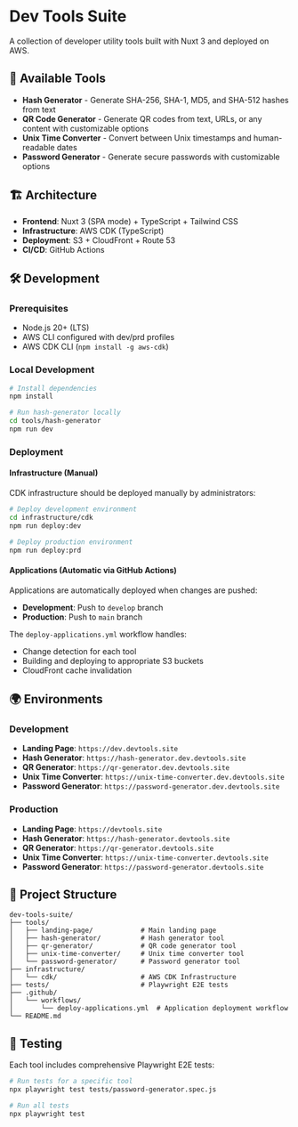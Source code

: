 # Dev Tools Suite

A collection of developer utility tools built with Nuxt 3 and deployed on AWS.

## 🚀 Available Tools

- **Hash Generator** - Generate SHA-256, SHA-1, MD5, and SHA-512 hashes from text
- **QR Code Generator** - Generate QR codes from text, URLs, or any content with customizable options
- **Unix Time Converter** - Convert between Unix timestamps and human-readable dates
- **Password Generator** - Generate secure passwords with customizable options

## 🏗️ Architecture

- **Frontend**: Nuxt 3 (SPA mode) + TypeScript + Tailwind CSS
- **Infrastructure**: AWS CDK (TypeScript)
- **Deployment**: S3 + CloudFront + Route 53
- **CI/CD**: GitHub Actions

## 🛠️ Development

### Prerequisites

- Node.js 20+ (LTS)
- AWS CLI configured with dev/prd profiles
- AWS CDK CLI (`npm install -g aws-cdk`)

### Local Development

```bash
# Install dependencies
npm install

# Run hash-generator locally
cd tools/hash-generator
npm run dev
```

### Deployment

#### Infrastructure (Manual)

CDK infrastructure should be deployed manually by administrators:

```bash
# Deploy development environment
cd infrastructure/cdk
npm run deploy:dev

# Deploy production environment
npm run deploy:prd
```

#### Applications (Automatic via GitHub Actions)

Applications are automatically deployed when changes are pushed:

- **Development**: Push to `develop` branch
- **Production**: Push to `main` branch

The `deploy-applications.yml` workflow handles:
- Change detection for each tool
- Building and deploying to appropriate S3 buckets
- CloudFront cache invalidation

## 🌍 Environments

### Development
- **Landing Page**: `https://dev.devtools.site`
- **Hash Generator**: `https://hash-generator.dev.devtools.site`
- **QR Generator**: `https://qr-generator.dev.devtools.site`
- **Unix Time Converter**: `https://unix-time-converter.dev.devtools.site`
- **Password Generator**: `https://password-generator.dev.devtools.site`

### Production
- **Landing Page**: `https://devtools.site`
- **Hash Generator**: `https://hash-generator.devtools.site`
- **QR Generator**: `https://qr-generator.devtools.site`
- **Unix Time Converter**: `https://unix-time-converter.devtools.site`
- **Password Generator**: `https://password-generator.devtools.site`

## 📁 Project Structure

```
dev-tools-suite/
├── tools/
│   ├── landing-page/            # Main landing page
│   ├── hash-generator/          # Hash generator tool
│   ├── qr-generator/            # QR code generator tool
│   ├── unix-time-converter/     # Unix time converter tool
│   └── password-generator/      # Password generator tool
├── infrastructure/
│   └── cdk/                     # AWS CDK Infrastructure
├── tests/                       # Playwright E2E tests
├── .github/
│   └── workflows/
│       └── deploy-applications.yml  # Application deployment workflow
└── README.md
```

## 🧪 Testing

Each tool includes comprehensive Playwright E2E tests:

```bash
# Run tests for a specific tool
npx playwright test tests/password-generator.spec.js

# Run all tests
npx playwright test
```